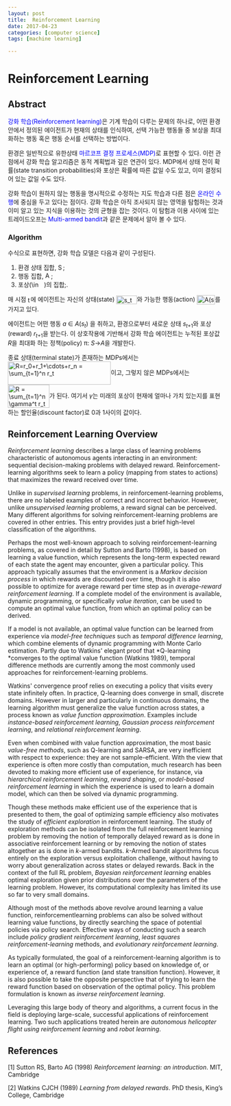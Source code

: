 ```yaml
---
layout: post
title:  Reinforcement Learning
date: 2017-04-23
categories: [computer science]
tags: [machine learning]

---
```



# Reinforcement Learning

## Abstract 

<font color="blue">강화 학습(Reinforcement learning)</font>은 기계 학습이 다루는 문제의 하나로, 어떤 환경 안에서 정의된 에이전트가 현재의 상태를 인식하여, 선택 가능한 행동들 중 보상을 최대화하는 행동 혹은 행동 순서를 선택하는 방법이다.

환경은 일반적으로 유한상태 <font color="blue">마르코프 결정 프로세스(MDP)</font>로 표현할 수 있다. 이런 관점에서 강화 학습 알고리즘은 동적 계획법과 깊은 연관이 있다. MDP에서 상태 전이 확률(state transition probabilities)와 포상은 확률에 따른 값일 수도 있고, 이미 결정되어 있는 값일 수도 있다.

강화 학습이 원하지 않는 행동을 명시적으로 수정하는 지도 학습과 다른 점은 <font color="blue">온라인 수행</font>에 중심을 두고 있다는 점이다. 강화 학습은 아직 조사되지 않는 영역을 탐험하는 것과 이미 알고 있는 지식을 이용하는 것의 균형을 잡는 것이다. 이 탐험과 이용 사이에 있는 트레이드오프는 <font color="blue">Multi-armed bandit</font>과 같은 문제에서 알아 볼 수 있다.

### Algorithm

<p>수식으로 표현하면, 강화 학습 모델은 다음과 같이 구성된다.</p>
<ol>
<li>환경 상태 집합, <span class="mwe-math-element"><span class="mwe-math-mathml-inline mwe-math-mathml-a11y" style="display: none;"><math xmlns="http://www.w3.org/1998/Math/MathML">
  <semantics>
    <mrow class="MJX-TeXAtom-ORD">
      <mstyle displaystyle="true" scriptlevel="0">
        <mi>S</mi>
      </mstyle>
    </mrow>
    <annotation encoding="application/x-tex">{\displaystyle S}</annotation>
  </semantics>
</math></span><img src="https://wikimedia.org/api/rest_v1/media/math/render/svg/4611d85173cd3b508e67077d4a1252c9c05abca2" class="mwe-math-fallback-image-inline" aria-hidden="true" style="vertical-align: -0.338ex; width:1.51ex; height:2.176ex;" alt="S"></span>;</li>
<li>행동 집합, <span class="mwe-math-element"><span class="mwe-math-mathml-inline mwe-math-mathml-a11y" style="display: none;"><math xmlns="http://www.w3.org/1998/Math/MathML">
  <semantics>
    <mrow class="MJX-TeXAtom-ORD">
      <mstyle displaystyle="true" scriptlevel="0">
        <mi>A</mi>
      </mstyle>
    </mrow>
    <annotation encoding="application/x-tex">{\displaystyle A}</annotation>
  </semantics>
</math></span><img src="https://wikimedia.org/api/rest_v1/media/math/render/svg/7daff47fa58cdfd29dc333def748ff5fa4c923e3" class="mwe-math-fallback-image-inline" aria-hidden="true" style="vertical-align: -0.338ex; width:1.754ex; height:2.343ex;" alt="A"></span>;</li>
<li>포상(<span class="mwe-math-element"><span class="mwe-math-mathml-inline mwe-math-mathml-a11y" style="display: none;"><math xmlns="http://www.w3.org/1998/Math/MathML">
  <semantics>
    <mrow class="MJX-TeXAtom-ORD">
      <mstyle displaystyle="true" scriptlevel="0">
        <mo>∈<!-- ∈ --></mo>
        <mrow class="MJX-TeXAtom-ORD">
          <mrow class="MJX-TeXAtom-ORD">
            <mi mathvariant="double-struck">R</mi>
          </mrow>
        </mrow>
      </mstyle>
    </mrow>
    <annotation encoding="application/x-tex">{\displaystyle \in {\mathbb {R}}}</annotation>
  </semantics>
</math></span><img src="https://wikimedia.org/api/rest_v1/media/math/render/svg/79fe229724b6ed100fa1a67a4382563bd15aa952" class="mwe-math-fallback-image-inline" aria-hidden="true" style="vertical-align: -0.338ex; width:3.894ex; height:2.176ex;" alt="\in \Bbb{R} "></span>)의 집합;.</li>
</ol>
<p>매 시점 <span class="mwe-math-element"><span class="mwe-math-mathml-inline mwe-math-mathml-a11y" style="display: none;"><math xmlns="http://www.w3.org/1998/Math/MathML">
  <semantics>
    <mrow class="MJX-TeXAtom-ORD">
      <mstyle displaystyle="true" scriptlevel="0">
        <mi>t</mi>
      </mstyle>
    </mrow>
    <annotation encoding="application/x-tex">{\displaystyle t}</annotation>
  </semantics>
</math></span><img src="https://wikimedia.org/api/rest_v1/media/math/render/svg/65658b7b223af9e1acc877d848888ecdb4466560" class="mwe-math-fallback-image-inline" aria-hidden="true" style="vertical-align: -0.338ex; width:0.85ex; height:2.009ex;" alt="t"></span>에 에이전트는 자신의 상태(state) <span class="mwe-math-element"><span class="mwe-math-mathml-inline mwe-math-mathml-a11y" style="display: none;"><math xmlns="http://www.w3.org/1998/Math/MathML">
  <semantics>
    <mrow class="MJX-TeXAtom-ORD">
      <mstyle displaystyle="true" scriptlevel="0">
        <msub>
          <mi>s</mi>
          <mrow class="MJX-TeXAtom-ORD">
            <mi>t</mi>
          </mrow>
        </msub>
        <mo>∈<!-- ∈ --></mo>
        <mi>S</mi>
      </mstyle>
    </mrow>
    <annotation encoding="application/x-tex">{\displaystyle s_{t}\in S}</annotation>
  </semantics>
</math></span><img src="https://wikimedia.org/api/rest_v1/media/math/render/svg/67cebe200c4f9f636629d2bb16d150343b9e91be" class="mwe-math-fallback-image-inline" aria-hidden="true" style="vertical-align: -0.671ex; width:6.295ex; height:2.509ex;" alt="s_t \in S"></span>와 가능한 행동(action) <span class="mwe-math-element"><span class="mwe-math-mathml-inline mwe-math-mathml-a11y" style="display: none;"><math xmlns="http://www.w3.org/1998/Math/MathML">
  <semantics>
    <mrow class="MJX-TeXAtom-ORD">
      <mstyle displaystyle="true" scriptlevel="0">
        <mi>A</mi>
        <mo stretchy="false">(</mo>
        <msub>
          <mi>s</mi>
          <mrow class="MJX-TeXAtom-ORD">
            <mi>t</mi>
          </mrow>
        </msub>
        <mo stretchy="false">)</mo>
      </mstyle>
    </mrow>
    <annotation encoding="application/x-tex">{\displaystyle A(s_{t})}</annotation>
  </semantics>
</math></span><img src="https://wikimedia.org/api/rest_v1/media/math/render/svg/d200049874a099b78dc10c824e93c444eb609e53" class="mwe-math-fallback-image-inline" aria-hidden="true" style="vertical-align: -0.838ex; width:5.518ex; height:2.843ex;" alt="A(s_t)"></span>를 가지고 있다.</p>
<p>에이전트는 어떤 행동 <i>a</i> ∈ <i>A</i>(<i>s</i><sub><i>t</i></sub>) 을 취하고, 환경으로부터 새로운 상태 <i>s</i><sub><i>t</i>+1</sub>와 포상(reward) <i>r</i><sub><i>t</i>+1</sub>을 받는다. 이 상호작용에 기반해서 강화 학습 에이전트는 누적된 포상값 <i>R</i>을 최대화 하는 정책(policy) π: <i>S</i>→<i>A</i>을 개발한다.</p>
<p>종료 상태(terminal state)가 존재하는 MDPs에서는 <span class="mwe-math-element"><span class="mwe-math-mathml-inline mwe-math-mathml-a11y" style="display: none;"><math xmlns="http://www.w3.org/1998/Math/MathML">
  <semantics>
    <mrow class="MJX-TeXAtom-ORD">
      <mstyle displaystyle="true" scriptlevel="0">
        <mi>R</mi>
        <mo>=</mo>
        <msub>
          <mi>r</mi>
          <mrow class="MJX-TeXAtom-ORD">
            <mn>0</mn>
          </mrow>
        </msub>
        <mo>+</mo>
        <msub>
          <mi>r</mi>
          <mrow class="MJX-TeXAtom-ORD">
            <mn>1</mn>
          </mrow>
        </msub>
        <mo>+</mo>
        <mo>⋯<!-- ⋯ --></mo>
        <mo>+</mo>
        <msub>
          <mi>r</mi>
          <mrow class="MJX-TeXAtom-ORD">
            <mi>n</mi>
          </mrow>
        </msub>
        <mo>=</mo>
        <munderover>
          <mo>∑<!-- ∑ --></mo>
          <mrow class="MJX-TeXAtom-ORD">
            <mi>t</mi>
            <mo>=</mo>
            <mn>1</mn>
          </mrow>
          <mrow class="MJX-TeXAtom-ORD">
            <mi>n</mi>
          </mrow>
        </munderover>
        <msub>
          <mi>r</mi>
          <mrow class="MJX-TeXAtom-ORD">
            <mi>t</mi>
          </mrow>
        </msub>
      </mstyle>
    </mrow>
    <annotation encoding="application/x-tex">{\displaystyle R=r_{0}+r_{1}+\cdots +r_{n}=\sum _{t=1}^{n}r_{t}}</annotation>
  </semantics>
</math></span><img src="https://wikimedia.org/api/rest_v1/media/math/render/svg/47bb197ef318bd95faedc9354a49e921c7ac1769" class="mwe-math-fallback-image-inline" aria-hidden="true" style="vertical-align: -3.005ex; width:31.45ex; height:7.009ex;" alt="R=r_0+r_1+\cdots+r_n = \sum_{t=1}^n r_t"></span>이고, 그렇지 않은 MDPs에서는 <span class="mwe-math-element"><span class="mwe-math-mathml-inline mwe-math-mathml-a11y" style="display: none;"><math xmlns="http://www.w3.org/1998/Math/MathML">
  <semantics>
    <mrow class="MJX-TeXAtom-ORD">
      <mstyle displaystyle="true" scriptlevel="0">
        <mi>R</mi>
        <mo>=</mo>
        <munderover>
          <mo>∑<!-- ∑ --></mo>
          <mrow class="MJX-TeXAtom-ORD">
            <mi>t</mi>
            <mo>=</mo>
            <mn>1</mn>
          </mrow>
          <mrow class="MJX-TeXAtom-ORD">
            <mi>n</mi>
          </mrow>
        </munderover>
        <msup>
          <mi>γ<!-- γ --></mi>
          <mrow class="MJX-TeXAtom-ORD">
            <mi>t</mi>
          </mrow>
        </msup>
        <msub>
          <mi>r</mi>
          <mrow class="MJX-TeXAtom-ORD">
            <mi>t</mi>
          </mrow>
        </msub>
      </mstyle>
    </mrow>
    <annotation encoding="application/x-tex">{\displaystyle R=\sum _{t=1}^{n}\gamma ^{t}r_{t}}</annotation>
  </semantics>
</math></span><img src="https://wikimedia.org/api/rest_v1/media/math/render/svg/8ffd9289850e5e9a8256bdca04c3b2ec9badd118" class="mwe-math-fallback-image-inline" aria-hidden="true" style="vertical-align: -3.005ex; width:12.652ex; height:7.009ex;" alt="R = \sum_{t=1}^n \gamma^t r_t"></span>가 된다. 여기서 <i>γ</i>는 미래의 포상이 현재에 얼마나 가치 있는지를 표현하는 할인율(discount factor)로 0과 1사이의 값이다.</p>

## Reinforcement Learning Overview

*Reinforcement learning* describes a large class of learning problems characteristic of autonomous agents interacting in an environment: sequential decision-making problems with delayed reward. Reinforcement-learning algorithms seek to learn a policy (mapping from states to actions) that maximizes the reward received over time.
Unlike in *supervised learning* problems, in reinforcement-learning problems, there are no labeled examples of correct and incorrect behavior. However, unlike *unsupervised learning* problems, a reward signal can be perceived.Many different algorithms for solving reinforcement-learning problems are covered in other entries. This entry provides just a brief high-level classification of the algorithms.Perhaps the most well-known approach to solving reinforcement-learning problems, as covered in detail by Sutton and Barto (1998), is based on learning a value function, which represents the long-term expected reward of each state the agent may encounter, given a particular policy. This approach typically assumes that the environment is a  *Markov decision process* in which rewards are discounted over time, though it is also possible to optimize for average reward per time step as in *average-reward reinforcement learning*. If a complete model of the environment is available,  dynamic programming, or specifically *value iteration*, can be used to compute an optimal value function, from which an optimal policy can be derived.If a model is not available, an optimal value function can be learned from experience via *model-free techniques* such as *temporal difference learning*, which combine elements of dynamic programming with Monte Carlo estimation. Partly due to Watkins' elegant proof that *Q-learning *converges to the optimal value function (Watkins 1989), temporal difference methods are currently among the most commonly used approaches for reinforcement-learning problems.Watkins' convergence proof relies on executing a policy that visits every state infinitely often. In practice, Q-learning does converge in small, discrete domains. However in larger and particularly in continuous domains, the learning algorithm must generalize the value function across states, a process known as *value function approximation*. Examples include *instance-based reinforcement learning*, *Gaussian process reinforcement learning*, and *relational reinforcement learning*.Even when combined with value function approximation, the most basic *value-free methods*, such as Q-learning and SARSA, are very inefficient with respect to experience: they are not sample-efficient. With the view that experience is often more costly than computation, much research has been devoted to making more efficient use of experience, for instance, via *hierarchical reinforcement learning*, *reward shaping*, or *model-based reinforcement learning* in which the experience is used to learn a domain model, which can then be solved via dynamic programming.Though these methods make efficient use of the experience that is presented to them, the goal of optimizing sample efficiency also motivates the study of *efficient exploration* in reinforcement learning. The study of exploration methods can be isolated from the full reinforcement learning problem by removing the notion of temporally delayed reward as is done in  associative reinforcement learning or by removing the notion of states altogether as is done in *k*-armed bandits. *k*-Armed bandit algorithms focus entirely on the exploration versus exploitation challenge, without having to worry about generalization across states or delayed rewards. Back in the context of the full RL problem, *Bayesian reinforcement learning* enables optimal exploration given prior distributions over the parameters of the learning problem. However, its computational complexity has limited its use so far to very small domains.Although most of the methods above revolve around learning a value function, reinforcementlearning problems can also be solved without learning value functions, by directly searching the space of potential policies via policy search. Effective ways of conducting such a search include *policy gradient reinforcement learning*, *least squares reinforcement-learning* methods, and *evolutionary reinforcement learning*.As typically formulated, the goal of a reinforcement-learning algorithm is to learn an optimal (or high-performing) policy based on knowledge of, or experience of, a reward function (and state transition function). However, it is also possible to take the opposite perspective that of trying to learn the reward function based on observation of the optimal policy. This problem formulation is known as *inverse reinforcement learning*.Leveraging this large body of theory and algorithms, a current focus in the field is deploying large-scale, successful applications of reinforcement learning. Two such applications treated herein are *autonomous helicopter flight using reinforcement learning* and *robot learning*.

## References
[1] Sutton RS, Barto AG (1998) *Reinforcement learning: an introduction*. MIT, Cambridge
[2] Watkins CJCH (1989) *Learning from delayed rewards*. PhD thesis, King’s College, Cambridge